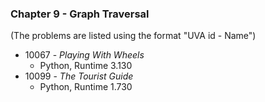 ### Chapter 9 - Graph Traversal

(The problems are listed using the format "UVA id - Name")

* 10067 - *Playing With Wheels*
  * Python, Runtime 3.130
* 10099 - *The Tourist Guide*
  * Python, Runtime 1.730
